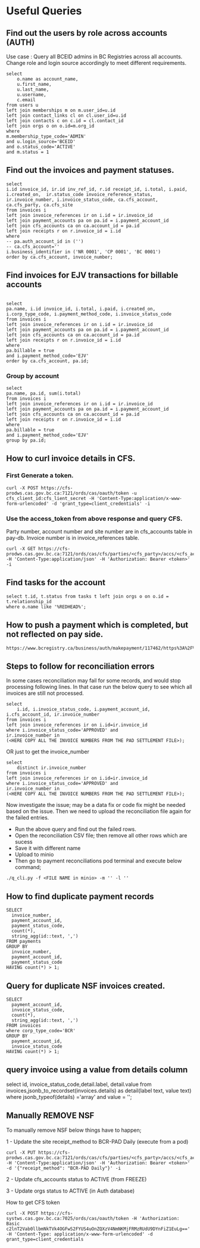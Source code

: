 # Useful Queries

## Find out the users by role across accounts (AUTH)

Use case : Query all BCEID admins in BC Registries across all accounts.
Change role and login source accordingly to meet different requirements.
```
select 
	o.name as account_name, 
	u.first_name, 
	u.last_name, 
	u.username, 
	c.email 
from users u 
left join memberships m on m.user_id=u.id
left join contact_links cl on cl.user_id=u.id
left join contacts c on c.id = cl.contact_id
left join orgs o on o.id=m.org_id
where 
m.membership_type_code='ADMIN' 
and u.login_source='BCEID' 
and o.status_code='ACTIVE' 
and m.status = 1
```

## Find out the invoices and payment statuses.
```
select 
i.id invoice_id, ir.id inv_ref_id, r.id receipt_id, i.total, i.paid, i.created_on,  ir.status_code invoice_reference_status,  ir.invoice_number, i.invoice_status_code, ca.cfs_account, ca.cfs_party, ca.cfs_site
from invoices i
left join invoice_references ir on i.id = ir.invoice_id
left join payment_accounts pa on pa.id = i.payment_account_id
left join cfs_accounts ca on ca.account_id = pa.id
left join receipts r on r.invoice_id = i.id
where 
-- pa.auth_account_id in ('')
-- ca.cfs_account=''
i.business_identifier in ('NR 0001', 'CP 0001', 'BC 0001')
order by ca.cfs_account, invoice_number;
```

## Find invoices for EJV transactions for billable accounts
```

select 
pa.name, i.id invoice_id, i.total, i.paid, i.created_on,  i.corp_type_code, i.payment_method_code, i.invoice_status_code
from invoices i
left join invoice_references ir on i.id = ir.invoice_id
left join payment_accounts pa on pa.id = i.payment_account_id
left join cfs_accounts ca on ca.account_id = pa.id
left join receipts r on r.invoice_id = i.id
where 
pa.billable = true
and i.payment_method_code='EJV'
order by ca.cfs_account, pa.id;
```
### Group by account
```
select 
pa.name, pa.id, sum(i.total)
from invoices i
left join invoice_references ir on i.id = ir.invoice_id
left join payment_accounts pa on pa.id = i.payment_account_id
left join cfs_accounts ca on ca.account_id = pa.id
left join receipts r on r.invoice_id = i.id
where 
pa.billable = true
and i.payment_method_code='EJV'
group by pa.id;
```

## How to curl invoice details in CFS.
### First Generate a token.
```
curl -X POST https://cfs-prodws.cas.gov.bc.ca:7121/ords/cas/oauth/token -u cfs_client_id:cfs_lient_secret -H 'Content-Type:application/x-www-form-urlencoded' -d 'grant_type=client_credentials' -i
```
### Use the access_token from above response and query CFS.
Party number, account number and site number are in cfs_accounts table in pay-db.
Invoice number is in invoice_references table.

```
curl -X GET https://cfs-prodws.cas.gov.bc.ca:7121/ords/cas/cfs/parties/<cfs_party>/accs/<cfs_account>/sites/<cfs_site/invs/<inv_number>/ -H 'Content-Type:application/json' -H 'Authorization: Bearer <token>' -i
```

## Find tasks for the account
```
select t.id, t.status from tasks t left join orgs o on o.id = t.relationship_id 
where o.name like '%REDHEAD%';
```

## How to push a payment which is completed, but not reflected on pay side.
```
https://www.bcregistry.ca/business/auth/makepayment/117462/https%3A%2F%2Fwww.bcregistry.ca%2Fnamerequest%2Fnr%2F2189563%2F%3FpaymentId%3D114644
```


## Steps to follow for reconciliation errors
In some cases reconciliation may fail for some records, and would stop processing following lines. In that case run the below query to see which all invoices are still not processed.
```
select 
	i.id, i.invoice_status_code, i.payment_account_id, i.cfs_account_id, ir.invoice_number
from invoices i
left join invoice_references ir on i.id=ir.invoice_id
where i.invoice_status_code='APPROVED' and
ir.invoice_number in
(<HERE COPY ALL THE INVOICE NUMBERS FROM THE PAD SETTLEMENT FILE>);
```

OR just to get the invoice_number
```
select 
	distinct ir.invoice_number
from invoices i
left join invoice_references ir on i.id=ir.invoice_id
where i.invoice_status_code='APPROVED' and
ir.invoice_number in
(<HERE COPY ALL THE INVOICE NUMBERS FROM THE PAD SETTLEMENT FILE>);

```

Now investigate the issue; may be a data fix or code fix might be needed based on the issue. Then we need to upload the reconciliation file again for the failed entries. 
- Run the above query and find out the failed rows.
- Open the reconciliation CSV file; then remove all other rows which are sucess
- Save it with different name
- Upload to minio
- Then go to payment reconciliations pod terminal and execute below command;
```
./q_cli.py -f <FILE NAME in minio> -m '' -l ''
```


## How to find duplicate payment records

```
SELECT
  invoice_number,
  payment_account_id,
  payment_status_code,
  count(*),
  string_agg(id::text, ',')
FROM payments
GROUP BY
  invoice_number,
  payment_account_id,
  payment_status_code
HAVING count(*) > 1;
```

## Query for duplicate NSF invoices created.

```
SELECT
  payment_account_id,
  invoice_status_code,
  count(*),
  string_agg(id::text, ',')
FROM invoices
where corp_type_code='BCR'
GROUP BY
  payment_account_id,
  invoice_status_code
HAVING count(*) > 1;
```

## query invoice using a value from details column
select id, invoice_status_code,detail.label, detail.value from invoices,jsonb_to_recordset(invoices.details) as detail(label text, value text) where jsonb_typeof(details) ='array' and value = '<value>';


## Manually REMOVE NSF
To manually remove NSF below things have to happen;

1 - Update the site receipt_method to BCR-PAD Daily (execute from a pod)

```
curl -X PUT https://cfs-prodws.cas.gov.bc.ca:7121/ords/cas/cfs/parties/<cfs_party>/accs/<cfs_account>/sites/<cfs_site/ -H 'Content-Type:application/json' -H 'Authorization: Bearer <token>' -d '{"receipt_method": "BCR-PAD Daily"}' -i
```

2 - Update cfs_accounts status to ACTIVE (from FREEZE)

3 - Update orgs status to ACTIVE (in Auth database)





How to get CFS token
														      
``` 
curl -X POST https://cfs-systws.cas.gov.bc.ca:7025/ords/cas/oauth/token -H 'Authorization: Basic c2lnT2Vab0llbmNkTVk4OGFwS2FYUS4uOnZQXzV4NmNKMjFRMzRUdU9DYnFiZ1EuLg==' -H 'Content-Type: application/x-www-form-urlencoded' -d grant_type=client_credentials
														      
```
														  
														      

														      
														      
